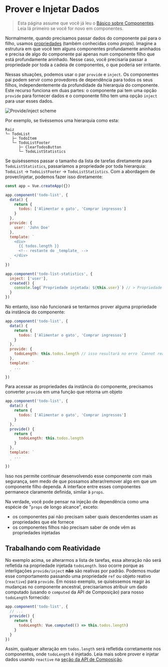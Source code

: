 # Prover e Injetar Dados

> Esta página assume que você já leu o [Básico sobre Componentes](component-basics.md). Leia lá primeiro se você for novo em componentes.

Normalmente, quando precisamos passar dados do componente pai para o filho, usamos [propriedades](component-props.md) (também conhecidas como _props_). Imagine a estrutura em que você tem alguns componentes profundamente aninhados e precisa de algo do componente pai apenas num componente filho que está profundamente aninhado. Nesse caso, você precisaria passar a propriedade por toda a cadeia de componentes, o que poderia ser irritante.

Nessas situações, podemos usar o par `provide` e `inject`. Os componentes pai podem servir como provedores de dependência para todos os seus filhos, independentemente da profundidade da hierarquia do componente. Este recurso funciona em duas partes: o componente pai tem uma opção `provide` para fornecer dados e o componente filho tem uma opção `inject` para usar esses dados.

![Provide/inject scheme](/images/components_provide.png)

Por exemplo, se tivéssemos uma hierarquia como esta:

```
Raiz
└─ TodoList
   ├─ TodoItem
   └─ TodoListFooter
      ├─ ClearTodosButton
      └─ TodoListStatistics
```

Se quiséssemos passar o tamanho da lista de tarefas diretamente para `TodoListStatistics`, passaríamos a propriedade por toda hierarquia: `TodoList` -> `TodoListFooter` -> `TodoListStatistics`. Com a abordagem de prover/injetar, podemos fazer isso diretamente:

```js
const app = Vue.createApp({})

app.component('todo-list', {
  data() {
    return {
      todos: ['Alimentar o gato', 'Comprar ingressos']
    }
  },
  provide: {
    user: 'John Doe'
  },
  template: `
    <div>
      {{ todos.length }}
      <!-- restante do _template_ -->
    </div>
  `
})

app.component('todo-list-statistics', {
  inject: ['user'],
  created() {
    console.log(`Propriedade injetada: ${this.user}`) // > Propriedade injetada: John Doe
  }
})
```

No entanto, isso não funcionará se tentarmos prover alguma propriedade da instância do componente:

```js
app.component('todo-list', {
  data() {
    return {
      todos: ['Alimentar o gato', 'Comprar ingressos']
    }
  },
  provide: {
    todoLength: this.todos.length // isso resultará no erro `Cannot read property 'length' of undefined`
  },
  template: `
    ...
  `
})
```

Para acessar as propriedades da instância do componente, precisamos converter `provide` em uma função que retorna um objeto

```js
app.component('todo-list', {
  data() {
    return {
      todos: ['Alimentar o gato', 'Comprar ingressos']
    }
  },
  provide() {
    return {
      todoLength: this.todos.length
    }
  },
  template: `
    ...
  `
})
```

Isso nos permite continuar desenvolvendo esse componente com mais segurança, sem medo de que possamos alterar/remover algo em que um componente filho dependa. A interface entre esses componentes permanece claramente definida, similar à `props`.

Na verdade, você pode pensar na injeção de dependência como uma espécie de "`props` de longo alcance", exceto:

- os componentes pai não precisam saber quais descendentes usam as propriedades que ele fornece
- os componentes filhos não precisam saber de onde vêm as propriedades injetadas

## Trabalhando com Reatividade

No exemplo acima, se alterarmos a lista de tarefas, essa alteração não será refletida na propriedade injetada `todoLength`. Isso ocorre porque as interligações `provide/inject` **não** são reativas por padrão. Podemos mudar esse comportamento passando uma propriedade `ref` ou objeto reativo (`reactive`) para `provide`. Em nosso exemplo, se quiséssemos reagir às mudanças no componente ancestral, precisaríamos atribuir um dado computado (usando o `computed` da API de Composição) para nosso `todoLength` fornecido:

```js
app.component('todo-list', {
  // ...
  provide() {
    return {
      todoLength: Vue.computed(() => this.todos.length)
    }
  }
})
```

Assim, qualquer alteração em `todos.length` será refletida corretamente nos componentes, onde `todoLength` é injetado. Leia mais sobre prover e injetar dados usando `reactive` na [seção da API de Composição](composition-api-provide-inject.html#injection-reactivity).
